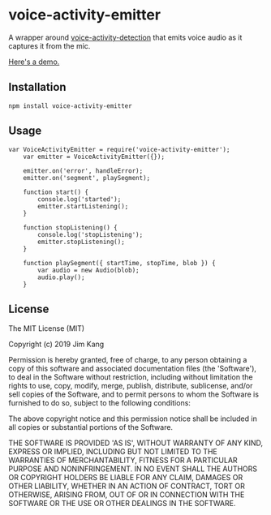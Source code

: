 voice-activity-emitter
==================

A wrapper around [voice-activity-detection](https://github.com/Jam3/voice-activity-detection/) that emits voice audio as it captures it from the mic.

[Here's a demo.](https://jimkang.com/voice-activity-emitter/)

Installation
------------

    npm install voice-activity-emitter

Usage
-----

    var VoiceActivityEmitter = require('voice-activity-emitter');
		var emitter = VoiceActivityEmitter({});

		emitter.on('error', handleError);
		emitter.on('segment', playSegment);

		function start() {
			console.log('started');
			emitter.startListening();
		}

		function stopListening() {
			console.log('stopListening');
			emitter.stopListening();
		}

		function playSegment({ startTime, stopTime, blob }) {
			var audio = new Audio(blob);
			audio.play();
		}

License
-------

The MIT License (MIT)

Copyright (c) 2019 Jim Kang

Permission is hereby granted, free of charge, to any person obtaining a copy
of this software and associated documentation files (the 'Software'), to deal
in the Software without restriction, including without limitation the rights
to use, copy, modify, merge, publish, distribute, sublicense, and/or sell
copies of the Software, and to permit persons to whom the Software is
furnished to do so, subject to the following conditions:

The above copyright notice and this permission notice shall be included in
all copies or substantial portions of the Software.

THE SOFTWARE IS PROVIDED 'AS IS', WITHOUT WARRANTY OF ANY KIND, EXPRESS OR
IMPLIED, INCLUDING BUT NOT LIMITED TO THE WARRANTIES OF MERCHANTABILITY,
FITNESS FOR A PARTICULAR PURPOSE AND NONINFRINGEMENT. IN NO EVENT SHALL THE
AUTHORS OR COPYRIGHT HOLDERS BE LIABLE FOR ANY CLAIM, DAMAGES OR OTHER
LIABILITY, WHETHER IN AN ACTION OF CONTRACT, TORT OR OTHERWISE, ARISING FROM,
OUT OF OR IN CONNECTION WITH THE SOFTWARE OR THE USE OR OTHER DEALINGS IN
THE SOFTWARE.
